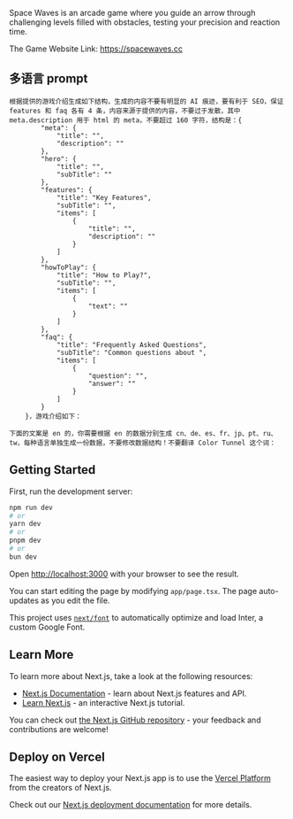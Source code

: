 Space Waves is an arcade game where you guide an arrow through challenging levels filled with obstacles, testing your precision and reaction time.

The Game Website Link: https://spacewaves.cc


## 多语言 prompt

```
根据提供的游戏介绍生成如下结构，生成的内容不要有明显的 AI 痕迹，要有利于 SEO，保证 features 和 faq 各有 4 条，内容来源于提供的内容，不要过于发散，其中 meta.description 用于 html 的 meta，不要超过 160 字符，结构是：{
        "meta": {
            "title": "",
            "description": ""
        },
        "hero": {
            "title": "",
            "subTitle": ""
        },
        "features": {
            "title": "Key Features",
            "subTitle": "",
            "items": [
                {
                    "title": "",
                    "description": ""
                }
            ]
        },
        "howToPlay": {
            "title": "How to Play?",
            "subTitle": "",
            "items": [
                {
                    "text": ""
                }
            ]
        },
        "faq": {
            "title": "Frequently Asked Questions",
            "subTitle": "Common questions about ",
            "items": [
                {
                    "question": "",
                    "answer": ""
                }
            ]
        }
    }，游戏介绍如下：
```

```
下面的文案是 en 的，你需要根据 en 的数据分别生成 cn、de、es、fr、jp、pt、ru、tw，每种语言单独生成一份数据，不要修改数据结构！不要翻译 Color Tunnel 这个词：
```

## Getting Started

First, run the development server:

```bash
npm run dev
# or
yarn dev
# or
pnpm dev
# or
bun dev
```

Open [http://localhost:3000](http://localhost:3000) with your browser to see the result.

You can start editing the page by modifying `app/page.tsx`. The page auto-updates as you edit the file.

This project uses [`next/font`](https://nextjs.org/docs/basic-features/font-optimization) to automatically optimize and load Inter, a custom Google Font.

## Learn More

To learn more about Next.js, take a look at the following resources:

- [Next.js Documentation](https://nextjs.org/docs) - learn about Next.js features and API.
- [Learn Next.js](https://nextjs.org/learn) - an interactive Next.js tutorial.

You can check out [the Next.js GitHub repository](https://github.com/vercel/next.js/) - your feedback and contributions are welcome!

## Deploy on Vercel

The easiest way to deploy your Next.js app is to use the [Vercel Platform](https://vercel.com/new?utm_medium=default-template&filter=next.js&utm_source=create-next-app&utm_campaign=create-next-app-readme) from the creators of Next.js.

Check out our [Next.js deployment documentation](https://nextjs.org/docs/deployment) for more details.
